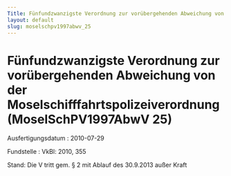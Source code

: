 ```yaml
---
Title: Fünfundzwanzigste Verordnung zur vorübergehenden Abweichung von der Moselschifffahrtspolizeiverordnung
layout: default
slug: moselschpv1997abwv_25
---
```


# Fünfundzwanzigste Verordnung zur vorübergehenden Abweichung von der Moselschifffahrtspolizeiverordnung (MoselSchPV1997AbwV 25)

Ausfertigungsdatum
:   2010-07-29

Fundstelle
:   VkBl: 2010, 355

Stand: Die V tritt gem. § 2 mit Ablauf des 30.9.2013 außer Kraft

